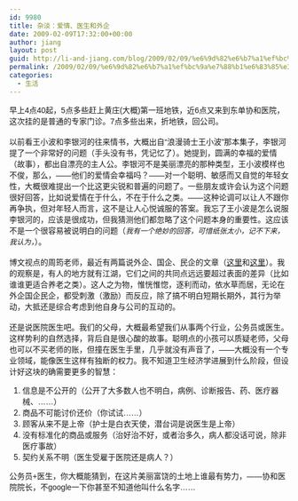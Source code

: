 ```yaml
---
id: 9980
title: 杂淡：爱情、医生和外企
date: 2009-02-09T17:32:00+00:00
author: jiang
layout: post
guid: http://li-and-jiang.com/blog/2009/02/09/%e6%9d%82%e6%b7%a1%ef%bc%9a%e7%88%b1%e6%83%85%e3%80%81%e5%8c%bb%e7%94%9f%e5%92%8c%e5%a4%96%e4%bc%81/
permalink: /2009/02/09/%e6%9d%82%e6%b7%a1%ef%bc%9a%e7%88%b1%e6%83%85%e3%80%81%e5%8c%bb%e7%94%9f%e5%92%8c%e5%a4%96%e4%bc%81/
categories:
  - 生活
---
```

<div>
  <font face="Arial">早上4点40起，5点多些赶上黄庄(大概)第一班地铁，近6点又来到东单协和医院，这次挂的是普通的专家门诊。7点多些出来，折地铁，回公司。</font>
</div>

<div>
  <font face="Arial"></font> 
</div>

<div>
  <font face="Arial">以前看王小波和李银河的往来情书，大概出自“浪漫骑士王小波”那本集子，李银河提了一个非常好的问题（手头没有书，凭记忆了）。她提到，圆满的幸福的爱情（故事），都出自漂亮的主人公。李银河不是美丽漂亮的那种类型，王小波模样也不俊，那么，——他们的爱情会幸福吗？——</font><font face="Arial">对一个聪明、敏感而又自觉的年轻女性，大概很难提出一个比这更尖锐和普遍的问题了。一些朋友或许会认为这个问题很好回答，比如说爱情在于什么，不在于什么之类。——这种论调可以让人不跟你再争执，但对年轻人而言，这不是让人心悦诚服的答案。我忘了王小波是怎么说服李银河的，应该是很成功，但我猜测他们都忽略了这个问题本身的重要性。这应该不是一个很容易被说明白的问题（<em><font size="2">我有一个绝妙的回答，可惜纸张太小，记不下来，我认为，</font></em>）。</font>
</div>

<div>
  <font face="Arial"></font> 
</div>

<div>
  <font face="Arial">博文视点的周筠老师，最近有两篇说外企、国企、民企的文章（<a href="http://blog.csdn.net/yeka/archive/2009/02/08/3868181.aspx">这里</a>和<a href="http://blog.csdn.net/yeka/archive/2009/02/08/3868476.aspx">这里</a>）。我的观察是，有人的地方就有江湖，它们之间的共同点远远要超过表面的差异（比如谁谁更适合养老之类）。这人之为物，惟恍惟惚，逐利而动，依水草而居，无论在外企国企民企，都受刺激（激励）而反应，除了搞不明白短期长期外，其行为举动，大抵还是综合考虑到他自身与公司的互动的。</font>
</div>

<div>
   
</div>

<div>
  <font face="Arial">还是说医院医生吧。我们的父母，大概最希望我们从事两个行业，公务员或医生。这样势利的自然选择，背后自是很心酸的故事。聪明点的小孩可以质疑老师，父母也可以不买老师的账，但撞在医生手里，几乎就没有声音了，——大概没有一个专业领域，能像医生这样有独断的权力。我不知道卫生经济学进展到什么阶段，但设计好这块的确需要更多的智慧：</font>
</div>

  1. <font face="Arial">信息是不公开的（公开了大多数人也不明白，病例、诊断报告、药、医疗器械、……）</font> 
  2. <font face="Arial">商品不可能讨价还价（你试试……）</font> 
  3. <font face="Arial">顾客从来不是上帝（护士是白衣天使，潜台词是说医生是上帝）</font> 
  4. <font face="Arial">没有标准化的商品或服务（治好治不好，或者治多久，病人都没话可说，除非医疗事故）</font> 
  5. <font face="Arial">契约关系不明（医生受雇于医院还是病人？）</font>

<div>
  <font face="Arial">公务员+医生，你大概能猜到，在这片美丽富饶的土地上谁最有势力，——协和医院院长，不google一下你甚至不知道他叫什么名字……</font>
</div>